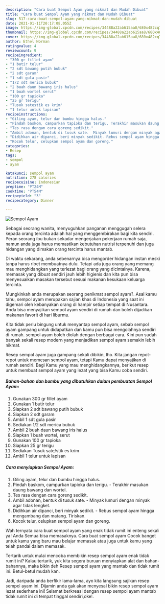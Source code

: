 ```yaml
---
description: "Cara buat Sempol Ayam yang nikmat dan Mudah Dibuat"
title: "Cara buat Sempol Ayam yang nikmat dan Mudah Dibuat"
slug: 517-cara-buat-sempol-ayam-yang-nikmat-dan-mudah-dibuat
date: 2021-01-11T20:17:08.055Z
image: https://img-global.cpcdn.com/recipes/34488a22ab615aa8/680x482cq70/sempol-ayam-foto-resep-utama.jpg
thumbnail: https://img-global.cpcdn.com/recipes/34488a22ab615aa8/680x482cq70/sempol-ayam-foto-resep-utama.jpg
cover: https://img-global.cpcdn.com/recipes/34488a22ab615aa8/680x482cq70/sempol-ayam-foto-resep-utama.jpg
author: Ethel Norman
ratingvalue: 4
reviewcount: 9
recipeingredient:
- "300 gr fillet ayam"
- "1 butir telur"
- "2 sdt bawang putih bubuk"
- "2 sdt garam"
- "1 sdt gula pasir"
- "1/2 sdt merica bubuk"
- "2 buah daun bawang iris halus"
- "1 buah wortel serut"
- "100 gr tapioka"
- "25 gr terigu"
- "Tusuk satestik es krim"
- "1 telur untuk lapisan"
recipeinstructions:
- "Giling ayam, telur dan bumbu hingga halus."
- "Pindah baskom, campurkan tapioka dan terigu. Terakhir masukan daung bawang dan wortel."
- "Tes rasa dengan cara goreng sedikit."
- "Ambil adonan, bentuk di tusuk sate.  Minyak lumuri dengan minyak agar tidak lengket."
- "Didihkan air dipanci, beri minyak sedikit. Rebus sempol ayam hingga mengambang dan matang. Tiriskan."
- "Kocok telur, celupkan sempol ayam dan goreng."
categories:
- Resep
tags:
- sempol
- ayam

katakunci: sempol ayam 
nutrition: 278 calories
recipecuisine: Indonesian
preptime: "PT24M"
cooktime: "PT54M"
recipeyield: "3"
recipecategory: Dinner

---
```



![Sempol Ayam](https://img-global.cpcdn.com/recipes/34488a22ab615aa8/680x482cq70/sempol-ayam-foto-resep-utama.jpg)

Sebagai seorang wanita, menyuguhkan panganan menggugah selera kepada orang tercinta adalah hal yang menggembirakan bagi kita sendiri. Peran seorang ibu bukan sekadar mengerjakan pekerjaan rumah saja, namun anda juga harus memastikan kebutuhan nutrisi terpenuhi dan juga hidangan yang dimakan orang tercinta harus mantab.

Di waktu  sekarang, anda sebenarnya bisa mengorder hidangan instan meski tanpa harus ribet membuatnya dulu. Tetapi ada juga orang yang memang mau menghidangkan yang terlezat bagi orang yang dicintainya. Karena, memasak yang dibuat sendiri jauh lebih higienis dan kita pun bisa menyesuaikan masakan tersebut sesuai makanan kesukaan keluarga tercinta. 



Mungkinkah anda merupakan seorang penikmat sempol ayam?. Asal kamu tahu, sempol ayam merupakan sajian khas di Indonesia yang saat ini digemari oleh kebanyakan orang di hampir setiap tempat di Nusantara. Anda bisa menyajikan sempol ayam sendiri di rumah dan boleh dijadikan makanan favorit di hari liburmu.

Kita tidak perlu bingung untuk menyantap sempol ayam, sebab sempol ayam gampang untuk didapatkan dan kamu pun bisa mengolahnya sendiri di rumah. sempol ayam boleh diolah dengan berbagai cara. Kini pun sudah banyak sekali resep modern yang menjadikan sempol ayam semakin lebih nikmat.

Resep sempol ayam juga gampang sekali dibikin, lho. Kita jangan repot-repot untuk memesan sempol ayam, tetapi Kamu dapat menyajikan di rumah sendiri. Bagi Kamu yang mau menghidangkannya, berikut resep untuk membuat sempol ayam yang lezat yang bisa Kamu coba sendiri.

<!--inarticleads1-->

##### Bahan-bahan dan bumbu yang dibutuhkan dalam pembuatan Sempol Ayam:

1. Gunakan 300 gr fillet ayam
1. Gunakan 1 butir telur
1. Siapkan 2 sdt bawang putih bubuk
1. Siapkan 2 sdt garam
1. Ambil 1 sdt gula pasir
1. Sediakan 1/2 sdt merica bubuk
1. Ambil 2 buah daun bawang iris halus
1. Siapkan 1 buah wortel, serut
1. Gunakan 100 gr tapioka
1. Siapkan 25 gr terigu
1. Sediakan Tusuk sate/stik es krim
1. Ambil 1 telur untuk lapisan




<!--inarticleads2-->

##### Cara menyiapkan Sempol Ayam:

1. Giling ayam, telur dan bumbu hingga halus.
1. Pindah baskom, campurkan tapioka dan terigu. - Terakhir masukan daung bawang dan wortel.
1. Tes rasa dengan cara goreng sedikit.
1. Ambil adonan, bentuk di tusuk sate.  - Minyak lumuri dengan minyak agar tidak lengket.
1. Didihkan air dipanci, beri minyak sedikit. - Rebus sempol ayam hingga mengambang dan matang. Tiriskan.
1. Kocok telur, celupkan sempol ayam dan goreng.




Wah ternyata cara buat sempol ayam yang enak tidak rumit ini enteng sekali ya! Anda Semua bisa memasaknya. Cara buat sempol ayam Cocok banget untuk kamu yang baru mau belajar memasak atau juga untuk kamu yang telah pandai dalam memasak.

Tertarik untuk mulai mencoba membikin resep sempol ayam enak tidak rumit ini? Kalau tertarik, yuk kita segera buruan menyiapkan alat dan bahan-bahannya, maka bikin deh Resep sempol ayam yang mantab dan tidak rumit ini. Betul-betul mudah kan. 

Jadi, daripada anda berfikir lama-lama, ayo kita langsung sajikan resep sempol ayam ini. Dijamin anda gak akan menyesal bikin resep sempol ayam lezat sederhana ini! Selamat berkreasi dengan resep sempol ayam mantab tidak rumit ini di tempat tinggal sendiri,oke!.

